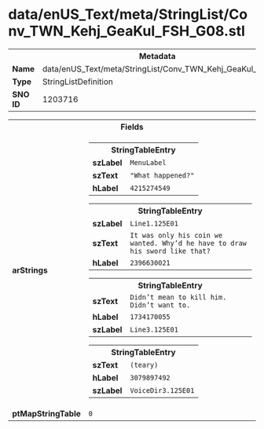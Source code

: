<h1>data/enUS_Text/meta/StringList/Conv_TWN_Kehj_GeaKul_FSH_G08.stl</h1><table><tr><th colspan="100%">Metadata</th></tr><tr><td><b>Name</b></td><td>data/enUS_Text/meta/StringList/Conv_TWN_Kehj_GeaKul_FSH_G08.stl</td></tr><tr><td><b>Type</b></td><td>StringListDefinition</td></tr><tr><td><b>SNO ID</b></td><td>1203716</td></tr></table>

<table><tr><th colspan="100%">Fields</th></tr><tr><td><b>arStrings</b></td><td><table><tr><th colspan="100%">StringTableEntry</th></tr><tr><td><b>szLabel</b></td><td><code>MenuLabel</code></td></tr><tr><td><b>szText</b></td><td><code>"What happened?"</code></td></tr><tr><td><b>hLabel</b></td><td><code>4215274549</code></td></tr></table>


<table><tr><th colspan="100%">StringTableEntry</th></tr><tr><td><b>szLabel</b></td><td><code>Line1.125E01</code></td></tr><tr><td><b>szText</b></td><td><code>It was only his coin we wanted. Why’d he have to draw his sword like that?</code></td></tr><tr><td><b>hLabel</b></td><td><code>2396630021</code></td></tr></table>


<table><tr><th colspan="100%">StringTableEntry</th></tr><tr><td><b>szText</b></td><td><code>Didn’t mean to kill him. Didn’t want to.</code></td></tr><tr><td><b>hLabel</b></td><td><code>1734170055</code></td></tr><tr><td><b>szLabel</b></td><td><code>Line3.125E01</code></td></tr></table>


<table><tr><th colspan="100%">StringTableEntry</th></tr><tr><td><b>szText</b></td><td><code>(teary)</code></td></tr><tr><td><b>hLabel</b></td><td><code>3079897492</code></td></tr><tr><td><b>szLabel</b></td><td><code>VoiceDir3.125E01</code></td></tr></table>


</td></tr><tr><td><b>ptMapStringTable</b></td><td><code>0</code></td></tr></table>

